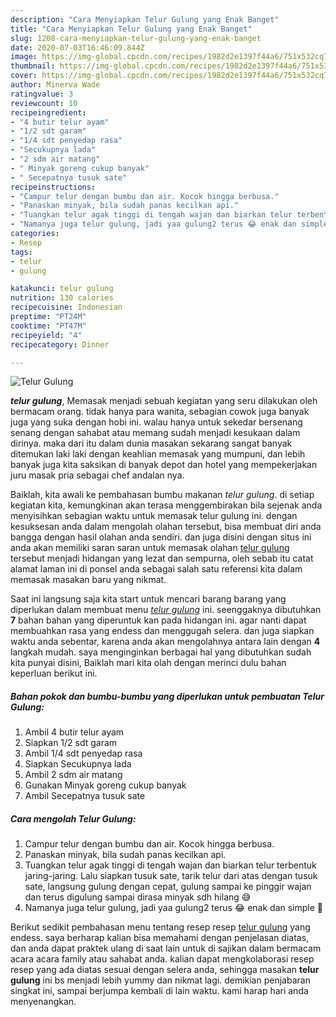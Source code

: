 ```yaml
---
description: "Cara Menyiapkan Telur Gulung yang Enak Banget"
title: "Cara Menyiapkan Telur Gulung yang Enak Banget"
slug: 1208-cara-menyiapkan-telur-gulung-yang-enak-banget
date: 2020-07-03T16:46:09.844Z
image: https://img-global.cpcdn.com/recipes/1982d2e1397f44a6/751x532cq70/telur-gulung-foto-resep-utama.jpg
thumbnail: https://img-global.cpcdn.com/recipes/1982d2e1397f44a6/751x532cq70/telur-gulung-foto-resep-utama.jpg
cover: https://img-global.cpcdn.com/recipes/1982d2e1397f44a6/751x532cq70/telur-gulung-foto-resep-utama.jpg
author: Minerva Wade
ratingvalue: 3
reviewcount: 10
recipeingredient:
- "4 butir telur ayam"
- "1/2 sdt garam"
- "1/4 sdt penyedap rasa"
- "Secukupnya lada"
- "2 sdm air matang"
- " Minyak goreng cukup banyak"
- " Secepatnya tusuk sate"
recipeinstructions:
- "Campur telur dengan bumbu dan air. Kocok hingga berbusa."
- "Panaskan minyak, bila sudah panas kecilkan api."
- "Tuangkan telur agak tinggi di tengah wajan dan biarkan telur terbentuk jaring-jaring. Lalu siapkan tusuk sate, tarik telur dari atas dengan tusuk sate, langsung gulung dengan cepat, gulung sampai ke pinggir wajan dan terus digulung sampai dirasa minyak sdh hilang 😅"
- "Namanya juga telur gulung, jadi yaa gulung2 terus 😂 enak dan simple 🤤"
categories:
- Resep
tags:
- telur
- gulung

katakunci: telur gulung 
nutrition: 130 calories
recipecuisine: Indonesian
preptime: "PT24M"
cooktime: "PT47M"
recipeyield: "4"
recipecategory: Dinner

---
```



![Telur Gulung](https://img-global.cpcdn.com/recipes/1982d2e1397f44a6/751x532cq70/telur-gulung-foto-resep-utama.jpg)

<b><i>telur gulung</i></b>, Memasak menjadi sebuah kegiatan yang seru dilakukan oleh bermacam orang. tidak hanya para wanita, sebagian cowok juga banyak juga yang suka dengan hobi ini. walau hanya untuk sekedar bersenang senang dengan sahabat atau memang sudah menjadi kesukaan dalam dirinya. maka dari itu dalam dunia masakan sekarang sangat banyak ditemukan laki laki dengan keahlian memasak yang mumpuni, dan lebih banyak juga kita saksikan di banyak depot dan hotel yang mempekerjakan juru masak pria sebagai chef andalan nya.



Baiklah, kita awali ke pembahasan bumbu makanan <i>telur gulung</i>. di setiap kegiatan kita, kemungkinan akan terasa menggembirakan bila sejenak anda menyisihkan sebagian waktu untuk memasak telur gulung ini. dengan kesuksesan anda dalam mengolah olahan tersebut, bisa membuat diri anda bangga dengan hasil olahan anda sendiri. dan juga disini dengan situs ini anda akan memiliki saran saran untuk memasak olahan <u>telur gulung</u> tersebut menjadi hidangan yang lezat dan sempurna, oleh sebab itu catat alamat laman ini di ponsel anda sebagai salah satu referensi kita dalam memasak masakan baru yang nikmat.


Saat ini langsung saja kita start untuk mencari barang barang yang diperlukan dalam membuat menu <u><i>telur gulung</i></u> ini. seenggaknya dibutuhkan <b>7</b> bahan bahan yang diperuntuk kan pada hidangan ini. agar nanti dapat membuahkan rasa yang endess dan menggugah selera. dan juga siapkan waktu anda sebentar, karena anda akan mengolahnya antara lain dengan <b>4</b> langkah mudah. saya menginginkan berbagai hal yang dibutuhkan sudah kita punyai disini, Baiklah mari kita olah dengan merinci dulu bahan keperluan berikut ini.

<!--inarticleads1-->

##### Bahan pokok dan bumbu-bumbu yang diperlukan untuk pembuatan Telur Gulung:

1. Ambil 4 butir telur ayam
1. Siapkan 1/2 sdt garam
1. Ambil 1/4 sdt penyedap rasa
1. Siapkan Secukupnya lada
1. Ambil 2 sdm air matang
1. Gunakan  Minyak goreng cukup banyak
1. Ambil  Secepatnya tusuk sate




<!--inarticleads2-->

##### Cara mengolah Telur Gulung:

1. Campur telur dengan bumbu dan air. Kocok hingga berbusa.
1. Panaskan minyak, bila sudah panas kecilkan api.
1. Tuangkan telur agak tinggi di tengah wajan dan biarkan telur terbentuk jaring-jaring. Lalu siapkan tusuk sate, tarik telur dari atas dengan tusuk sate, langsung gulung dengan cepat, gulung sampai ke pinggir wajan dan terus digulung sampai dirasa minyak sdh hilang 😅
1. Namanya juga telur gulung, jadi yaa gulung2 terus 😂 enak dan simple 🤤




Berikut sedikit pembahasan menu tentang resep resep <u>telur gulung</u> yang endess. saya berharap kalian bisa memahami dengan penjelasan diatas, dan anda dapat praktek ulang di saat lain untuk di sajikan dalam bermacam acara acara family atau sahabat anda. kalian dapat mengkolaborasi resep resep yang ada diatas sesuai dengan selera anda, sehingga masakan <b>telur gulung</b> ini bs menjadi lebih yummy dan nikmat lagi. demikian penjabaran singkat ini, sampai berjumpa kembali di lain waktu. kami harap hari anda menyenangkan.
